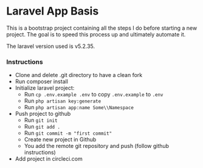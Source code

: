 # Laravel App Basis

This is a bootstrap project containing all the steps I do before starting a new project. 
The goal is to speed this process up and ultimately automate it.

The laravel version used is v5.2.35.

### Instructions

- Clone and delete .git directory to have a clean fork
- Run composer install
- Initialize laravel project:
  - Run `cp .env.example .env` to copy `.env.example` to `.env`
  - Run `php artisan key:generate`
  - Run `php artisan app:name Some\\Namespace`
- Push project to github
  - Run `git init`
  - Run `git add .`
  - Run `git commit -m "first commit"`
  - Create new project in Github
  - You add the remote git repository and push (follow github instructions)
- Add project in circleci.com

